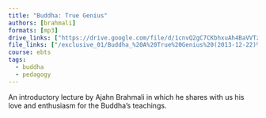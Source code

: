 ```yaml
---
title: "Buddha: True Genius"
authors: [brahmali]
formats: [mp3]
drive_links: ["https://drive.google.com/file/d/1cnvQ2gC7CKbhxuAh4BaVVTzJDvWDS_1u/view?usp=drivesdk"]
file_links: ["/exclusive_01/Buddha_%20A%20True%20Genius%20(2013-12-22)%20-%20Ajahn%20Brahmali.mp3"]
course: ebts
tags:
  - buddha
  - pedagogy
---
```


An introductory lecture by Ajahn Brahmali in which he shares with us his love and enthusiasm for the Buddha’s teachings.
